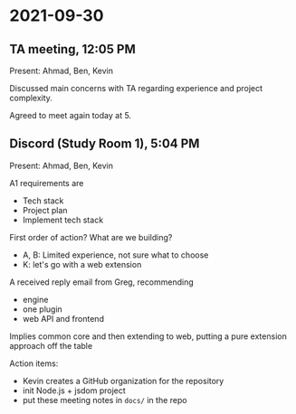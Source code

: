 # 2021-09-30

## TA meeting, 12:05 PM

Present: Ahmad, Ben, Kevin

Discussed main concerns with TA regarding experience and project complexity.

Agreed to meet again today at 5.

## Discord (Study Room 1), 5:04 PM

Present: Ahmad, Ben, Kevin

A1 requirements are
- Tech stack
- Project plan
- Implement tech stack

First order of action? What are we building?
- A, B: Limited experience, not sure what to choose
- K: let's go with a web extension

A received reply email from Greg, recommending
- engine
- one plugin
- web API and frontend

Implies common core and then extending to web, putting a pure extension approach off the table

Action items:
- Kevin creates a GitHub organization for the repository
- init Node.js + jsdom project
- put these meeting notes in `docs/` in the repo

